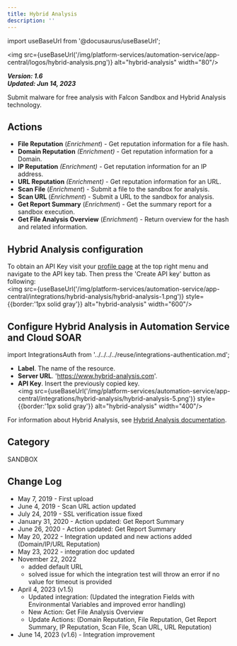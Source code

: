 ```yaml
---
title: Hybrid Analysis
description: ''
---
```

import useBaseUrl from '@docusaurus/useBaseUrl';

<img src={useBaseUrl('/img/platform-services/automation-service/app-central/logos/hybrid-analysis.png')} alt="hybrid-analysis" width="80"/>

***Version: 1.6  
Updated: Jun 14, 2023***

Submit malware for free analysis with Falcon Sandbox and Hybrid Analysis technology.

## Actions

* **File Reputation** (*Enrichment*) - Get reputation information for a file hash.
* **Domain Reputation** *(Enrichment)* - Get reputation information for a Domain.
* **IP Reputation** *(Enrichment) -* Get reputation information for an IP address.
* **URL Reputation** *(Enrichment)* - Get reputation information for an URL.
* **Scan File** (*Enrichment*) - Submit a file to the sandbox for analysis.
* **Scan URL** (*Enrichment*) - Submit a URL to the sandbox for analysis.
* **Get Report Summary** (*Enrichment*) - Get the summary report for a sandbox execution.
* **Get File Analysis Overview** (*Enrichment*) - Return overview for the hash and related information.

## Hybrid Analysis configuration

To obtain an API Key visit your [profile page](https://www.hybrid-analysis.com/my-account?tab=%23api-key-tab) at the top right menu and navigate to the API key tab. Then press the 'Create API key' button as following: <br/><img src={useBaseUrl('/img/platform-services/automation-service/app-central/integrations/hybrid-analysis/hybrid-analysis-1.png')} style={{border:'1px solid gray'}} alt="hybrid-analysis" width="600"/>

## Configure Hybrid Analysis in Automation Service and Cloud SOAR

import IntegrationsAuth from '../../../../reuse/integrations-authentication.md';

<IntegrationsAuth/>

   * **Label**. The name of the resource.
   * **Server URL**. 'https://www.hybrid-analysis.com'.
   * **API Key**. Insert the previously copied key.<br/><img src={useBaseUrl('/img/platform-services/automation-service/app-central/integrations/hybrid-analysis/hybrid-analysis-5.png')} style={{border:'1px solid gray'}} alt="hybrid-analysis" width="400"/>

For information about Hybrid Analysis, see [Hybrid Analysis documentation](https://www.hybrid-analysis.com/docs/api/v2).

## Category

SANDBOX

## Change Log

* May 7, 2019 - First upload
* June 4, 2019 - Scan URL action updated
* July 24, 2019 - SSL verification issue fixed
* January 31, 2020 - Action updated: Get Report Summary
* June 26, 2020 - Action updated: Get Report Summary
* May 20, 2022 - Integration updated and new actions added (Domain/IP/URL Reputation)
* May 23, 2022 - integration doc updated
* November 22, 2022
	+ added default URL
	+ solved issue for which the integration test will throw an error if no value for timeout is provided
* April 4, 2023 (v1.5)
	+ Updated integration: (Updated the integration Fields with Environmental Variables and improved error handling)
	+ New Action: Get File Analysis Overview
	+ Update Actions: (Domain Reputation, File Reputation, Get Report Summary, IP Reputation, Scan File, Scan URL, URL Reputation)
* June 14, 2023 (v1.6) - Integration improvement
